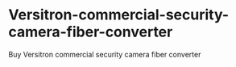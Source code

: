 # Versitron-commercial-security-camera-fiber-converter
Buy Versitron commercial security camera fiber converter
